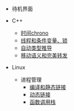 - 待机界面

- C++
  - [时间chrono](C++/时间chrono.md)
  - [线程和条件变量、锁](C++/线程和条件变量、锁.md)
  - [自动类型推导](C++/自动类型推导.md)
  - [移动语义和完美转发](C++/移动语义和完美转发.md)

- Linux
  - 进程管理
    - [编译和静态链接](Linux和计组/进程管理/编译和静态链接.md)
    - [动态链接](Linux和计组/进程管理/动态链接.md)
    - [函数调用栈](Linux和计组/函数调用栈/x86_64函数调用栈.md)
